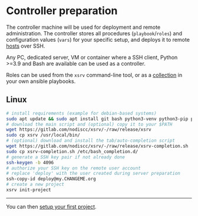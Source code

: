# Controller preparation

The controller machine will be used for deployment and remote administration. The controller stores all procedures (`playbook`/`roles`) and configuration values (`vars`) for your specific setup, and deploys it to remote [hosts](server-preparation.md) over SSH.

Any PC, dedicated server, VM or container where a SSH client, Python >=3.9 and Bash are available can be used as a controller.

Roles can be used from the `xsrv` command-line tool, or as a [collection](usage.md) in your own ansible playbooks.

## Linux

```bash
# install requirements (example for debian-based systems)
sudo apt update && sudo apt install git bash python3-venv python3-pip python3-cryptography openssh-client pwgen wget
# download the main script and (optional) copy it to your $PATH
wget https://gitlab.com/nodiscc/xsrv/-/raw/release/xsrv
sudo cp xsrv /usr/local/bin/
# (optional) download and install the tab/auto-completion script
wget https://gitlab.com/nodiscc/xsrv/-/raw/release/xsrv-completion.sh
sudo cp xsrv-completion.sh /etc/bash_completion.d/
# generate a SSH key pair if not already done
ssh-keygen -b 4096
# authorize your SSH key on the remote user account
# replace 'deploy' with the user created during server preparation
ssh-copy-id deploy@my.CHANGEME.org
# create a new project
xsrv init-project
```

<!--
## Mac OSX
TODO
## Windows
TODO-->

------------------------

You can then [setup your first project](first-project.md).
